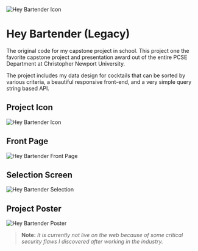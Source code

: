 ![Hey Bartender Icon](https://dylansheffer.github.io/assets/images/art/hey-bartender-logo.png)
# Hey Bartender (Legacy)

The original code for my capstone project in school. This project one the favorite capstone project and presentation award out of the entire PCSE Department at Christopher Newport University.

The project includes my data design for cocktails that can be sorted by various criteria, a beautiful responsive front-end, and a very simple query string based API.

## Project Icon
![Hey Bartender Icon](https://dylansheffer.github.io/assets/images/art/hey-bartender-profile.png)

## Front Page
![Hey Bartender Front Page](https://dylansheffer.github.io/assets/images/art/hey-bartender-having.png)

## Selection Screen
![Hey Bartender Selection](https://dylansheffer.github.io/assets/images/art/hey-bartender-drink-where.png)

## Project Poster
![Hey Bartender Poster](https://dylansheffer.github.io/assets/images/art/Hey-Bartender-Poster-Large.jpg)

> **Note:** *It is currently not live on the web because of some critical security flaws I discovered after working in the industry.*
